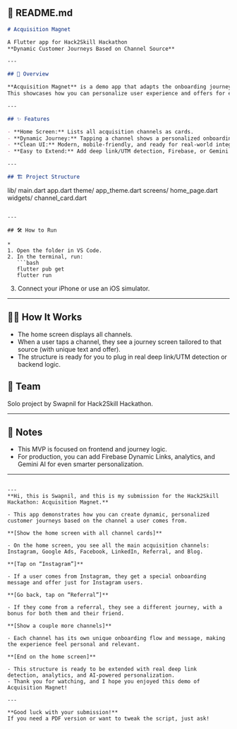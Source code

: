 ## 📄 README.md

```markdown
# Acquisition Magnet

A Flutter app for Hack2Skill Hackathon  
**Dynamic Customer Journeys Based on Channel Source**

---

## 🚀 Overview

**Acquisition Magnet** is a demo app that adapts the onboarding journey for each user based on how they arrived—Instagram, Google Ads, Facebook, LinkedIn, Referral, or Blog.  
This showcases how you can personalize user experience and offers for every acquisition channel.

---

## ✨ Features

- **Home Screen:** Lists all acquisition channels as cards.
- **Dynamic Journey:** Tapping a channel shows a personalized onboarding screen and message.
- **Clean UI:** Modern, mobile-friendly, and ready for real-world integration.
- **Easy to Extend:** Add deep link/UTM detection, Firebase, or Gemini AI as needed.

---

## 🏗️ Project Structure

```
lib/
  main.dart
  app.dart
  theme/
    app_theme.dart
  screens/
    home_page.dart
  widgets/
    channel_card.dart
```

---

## 🛠️ How to Run

*
1. Open the folder in VS Code.
2. In the terminal, run:
   ```bash
   flutter pub get
   flutter run
   ```
3. Connect your iPhone or use an iOS simulator.

---

## 🧑‍💻 How It Works

- The home screen displays all channels.
- When a user taps a channel, they see a journey screen tailored to that source (with unique text and offer).
- The structure is ready for you to plug in real deep link/UTM detection or backend logic.


## 🙌 Team

Solo project by Swapnil for Hack2Skill Hackathon.

---

## 📝 Notes

- This MVP is focused on frontend and journey logic.
- For production, you can add Firebase Dynamic Links, analytics, and Gemini AI for even smarter personalization.

---

```

---
**Hi, this is Swapnil, and this is my submission for the Hack2Skill Hackathon: Acquisition Magnet.**

- This app demonstrates how you can create dynamic, personalized customer journeys based on the channel a user comes from.

**[Show the home screen with all channel cards]**

- On the home screen, you see all the main acquisition channels: Instagram, Google Ads, Facebook, LinkedIn, Referral, and Blog.

**[Tap on “Instagram”]**

- If a user comes from Instagram, they get a special onboarding message and offer just for Instagram users.

**[Go back, tap on “Referral”]**

- If they come from a referral, they see a different journey, with a bonus for both them and their friend.

**[Show a couple more channels]**

- Each channel has its own unique onboarding flow and message, making the experience feel personal and relevant.

**[End on the home screen]**

- This structure is ready to be extended with real deep link detection, analytics, and AI-powered personalization.
- Thank you for watching, and I hope you enjoyed this demo of Acquisition Magnet!

---

**Good luck with your submission!**  
If you need a PDF version or want to tweak the script, just ask!
